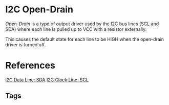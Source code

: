 # I2C Open-Drain  

*Open-Drain* is a type of output driver used by the I2C bus lines (SCL and SDA) where each line is pulled up to VCC with a resistor externally.

This causes the default state for each line to be HIGH when the open-drain driver is turned off.

# References
[I2C Data Line: SDA](../202112050552)
[I2C Clock Line: SCL](../202112050607)

## Tags

